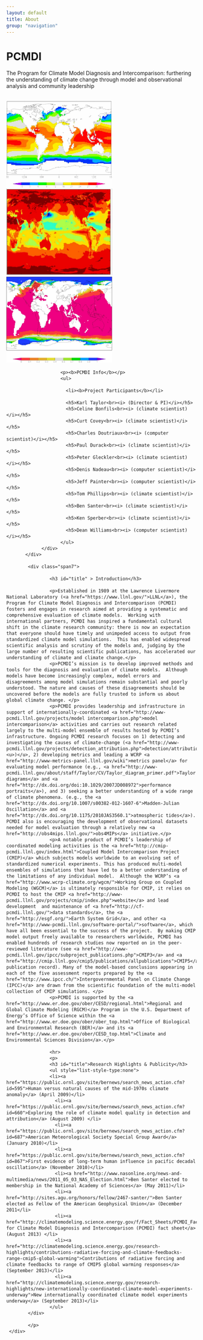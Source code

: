 ```yaml
---
layout: default
title: About
group: "navigation"
---
```


<style>

#title{
    font-size: 150%;
    padding: 0 19px;
    padding-top: 0px;
    padding-right: 19px;
    padding-bottom: 0px;
    padding-left: 19px;
}

.span7{
    width: 700px;
}

</style>

<div class="hero-unit">
  <div class="hero-bg"></div>
  <h1>PCMDI</h1>
  <p>The Program for Climate Model Diagnosis and Intercomparison: furthering the understanding of climate change through model and observational analysis and community leadership</p><br>
                       <div class="row , visible-xs-block visible-s-block visible-md-inline-block">
                           <div class="col-xs-4 col-md-4 ">
                            <img class="pull-left" src="/Data/media/images/about1.jpg" alt="..." style="width:280px;height:228px;">
                          </div>
                          <div class="col-xs-4 col-md-4">
                              <img class="pull-left" src="/Data/media/images/about2.jpg" alt="..." style="width:280px;height:228px;">
                          </div>
                          <div class="col-xs-4 col-md-4">
                              <img class="pull-left" src="/Data/media/images/about3.jpg" alt="..." style="width:280px;height:228px;">
                              </div>
                       </div>
</div>

 <div class="row">
      <div class="span3 visible-xs-block visible-s-block">
            <div class="" >





                        <p><b>PCMDI Info</b></p>
                        <ul>

                          <li><b>Project Participants</b></li>

                          <h5>Karl Taylor<br><i> (Director & PI)</i></h5>
                          <h5>Celine Bonfils<br><i> (climate scientist)</i></h5>
                          <h5>Curt Covey<br><i> (climate scientist)</i></h5>
                          <h5>Charles Doutriaux<br><i> (computer scientist)</i></h5>
                          <h5>Paul Durack<br><i> (climate scientist)</i></h5>
                          <h5>Peter Gleckler<br><i> (climate scientist)</i></h5>
                          <h5>Denis Nadeau<br><i> (computer scientist)</i></h5>
                          <h5>Jeff Painter<br><i> (computer scientist)</i></h5>
                          <h5>Tom Phillips<br><i> (climate scientist)</i></h5>
                          <h5>Ben Santer<br><i> (climate scientist)</i></h5>
                          <h5>Ken Sperber<br><i> (climate scientist)</i></h5>
                          <h5>Dean Williams<br><i> (computer scientist)</i></h5>
                        </ul>
                 </div>
           </div>

            <div class="span7">

                    <h3 id="title" > Introduction</h3>

                    <p>Established in 1989 at the Lawrence Livermore National Laboratory (<a href="https://www.llnl.gov/">LLNL</a>), the Program for Climate Model Diagnosis and Intercomparison (PCMDI) fosters and engages in research aimed at providing a systematic and comprehensive evaluation of climate models.  Working with international partners, PCMDI has inspired a fundamental cultural shift in the climate research community: there is now an expectation that everyone should have timely and unimpeded access to output from standardized climate model simulations.  This has enabled widespread scientific analysis and scrutiny of the models and, judging by the large number of resulting scientific publications, has accelerated our understanding of climate and climate change.</p>
                    <p>PCMDI’s mission is to develop improved methods and tools for the diagnosis and evaluation of climate models.  Although models have become increasingly complex, model errors and disagreements among model simulations remain substantial and poorly understood. The nature and causes of these disagreements should be uncovered before the models are fully trusted to inform us about global climate change. </p>
                    <p>PCMDI provides leadership and infrastructure in support of internationally-coordinated <a href="http://www-pcmdi.llnl.gov/projects/model intercomparison.php">model intercomparison</a> activities and carries out research related largely to the multi-model ensemble of results hosted by PCMDI’s infrastructure. Ongoing PCMDI research focuses on 1) detecting and investigating the causes of climate-change (<a href="http://www-pcmdi.llnl.gov/projects/detection_attribution.php">detection/attribution</a><u>)</u>, 2) developing metrics and leading a WCRP <a href="http://www-metrics-panel.llnl.gov/wiki">metrics panel</a> for evaluating model performance (e.g., <a href="http://www-pcmdi.llnl.gov/about/staff/Taylor/CV/Taylor_diagram_primer.pdf">Taylor diagrams</a> and <a href="http://dx.doi.org/doi:10.1029/2007JD008972">performance portraits</a>), and 3) seeking a better understanding of a wide range of climate phenomena. (e.g., the <a href="http://dx.doi.org/10.1007/s00382-012-1607-6">Madden-Julian Oscillation</a> and <a href="http://dx.doi.org/10.1175/2010JAS3560.1">atmospheric tides</a>).  PCMDI also is encouraging the development of observational datasets needed for model evaluation through a relatively new <a href="http://obs4mips.llnl.gov/">obs4MIPs</a> initiative.</p>
                    <p>A notable product of PCMDI’s leadership of coordinated modeling activities is the <a href="http://cmip-pcmdi.llnl.gov/index.html">Coupled Model Intercomparison Project (CMIP)</a> which subjects models worldwide to an evolving set of standardized numerical experiments. This has produced multi-model ensembles of simulations that have led to a better understanding of the limitations of any individual model.  Although the WCRP’s <a href="http://www.wcrp-climate.org/wgcm/">Working Group on Coupled Modeling (WGCM)</a> is ultimately responsible for CMIP, it relies on PCMDI to host the CMIP <a href="http://www-pcmdi.llnl.gov/projects/cmip/index.php">website</a> and lead development  and maintenance of <a href="http://cf-pcmdi.llnl.gov/">data standards</a>, the <a href="http://esgf.org/">Earth System Grid</a>, and other <a href="http://www-pcmdi.llnl.gov/software-portal/">software</a>, which have all been essential to the success of the project.  By making CMIP model output freely available to researchers worldwide, PCMDI has enabled hundreds of research studies now reported on in the peer-reviewed literature (see <a href="http://www-pcmdi.llnl.gov/ipcc/subproject_publications.php">CMIP3</a> and <a href="http://cmip.llnl.gov/cmip5/publications/allpublications">CMIP5</a> publication record). Many of the model-based conclusions appearing in each of the five assessment reports prepared by the <a href="http://www.ipcc.ch/">Intergovernmental Panel on Climate Change (IPCC)</a> are drawn from the scientific foundation of the multi-model collection of CMIP simulations. </p>
                    <p>PCMDI is supported by the <a href="http://www.er.doe.gov/ober/CESD/regional.html">Regional and Global Climate Modeling (RGCM)</a> Program in the U.S. Department of Energy’s Office of Science within the <a href="http://www.er.doe.gov/ober/ober_top.html">Office of Biological and Environmental Research (BER)</a> and its <a href="http://www.er.doe.gov/ober/CESD_top.html">Climate and Environmental Sciences Division</a>.</p>

                    <hr>
                    <p>
                    <h3 id="title">Research Highlights & Publicity</h3>
                    <ul style="list-style-type:none">
                    <li><a href="https://public.ornl.gov/site/bernews/search_news_action.cfm?id=595">Human versus natural causes of the mid-1970s climate anomaly</a> (April 2009)</li>
                      <li><a href="https://public.ornl.gov/site/bernews/search_news_action.cfm?id=660">Exploring the role of climate model quality in detection and attribution</a> (August 2009) </li>
                      <li><a href="https://public.ornl.gov/site/bernews/search_news_action.cfm?id=687">American Meteorological Society Special Group Award</a> (January 2010)</li>
                      <li><a href="https://public.ornl.gov/site/bernews/search_news_action.cfm?id=867">First evidence of long-term human influence in pacific decadal oscillation</a> (November 2010)</li>
                      <li><a href="http://www.nasonline.org/news-and-multimedia/news/2011_05_03_NAS_Election.html">Ben Santer elected to membership in the National Academy of Sciences</a> (May 2011)</li>
                      <li><a href="http://sites.agu.org/honors/fellow/2467-santer/">Ben Santer elected as Fellow of the American Geophysical Union</a> (December 2011</li>
                      <li><a href="http://climatemodeling.science.energy.gov/f/Fact_Sheets/PCMDI_Fact_Sheet.pdf">Program for Climate Model Diagnosis and Intercomparison (PCMDI) fact sheet</a> (August 2013) </li>
                      <li><a href="http://climatemodeling.science.energy.gov/research-highlights/contributions-radiative-forcing-and-climate-feedbacks-range-cmip5-global-warming">Contributions of radiative forcing and climate feedbacks to range of CMIP5 global warming responses</a> (September 2013)</li>
                      <li><a href="http://climatemodeling.science.energy.gov/research-highlights/new-internationally-coordinated-climate-model-experiments-underway">New internationally coordinated climate model experiments underway</a> (September 2013)</li>
                    </ul>
            </div>

            </p>
     </div>
